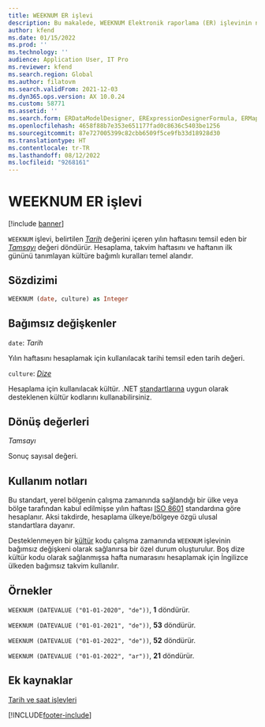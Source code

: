 ```yaml
---
title: WEEKNUM ER işlevi
description: Bu makalede, WEEKNUM Elektronik raporlama (ER) işlevinin nasıl kullanıldığı hakkında bilgi sağlanmaktadır.
author: kfend
ms.date: 01/15/2022
ms.prod: ''
ms.technology: ''
audience: Application User, IT Pro
ms.reviewer: kfend
ms.search.region: Global
ms.author: filatovm
ms.search.validFrom: 2021-12-03
ms.dyn365.ops.version: AX 10.0.24
ms.custom: 58771
ms.assetid: ''
ms.search.form: ERDataModelDesigner, ERExpressionDesignerFormula, ERMappedFormatDesigner, ERModelMappingDesigner
ms.openlocfilehash: 4658f88b7e353e651177fad0c8636c5403be1256
ms.sourcegitcommit: 87e727005399c82cbb6509f5ce9fb33d18928d30
ms.translationtype: HT
ms.contentlocale: tr-TR
ms.lasthandoff: 08/12/2022
ms.locfileid: "9268161"
---
```

# <a name="weeknum-er-function"></a>WEEKNUM ER işlevi

[!include [banner](../includes/banner.md)]

`WEEKNUM` işlevi, belirtilen *[Tarih](er-formula-supported-data-types-primitive.md#date)* değerini içeren yılın haftasını temsil eden bir *[Tamsayı](er-formula-supported-data-types-primitive.md#integer)* değeri döndürür. Hesaplama, takvim haftasını ve haftanın ilk gününü tanımlayan kültüre bağımlı kuralları temel alandır.

## <a name="syntax"></a>Sözdizimi

```vb
WEEKNUM (date, culture) as Integer
```

## <a name=""></a><a name="arguments">Bağımsız değişkenler</a>

`date`: *Tarih*

Yılın haftasını hesaplamak için kullanılacak tarihi temsil eden tarih değeri.

`culture`: *[Dize](er-formula-supported-data-types-primitive.md#string)*

Hesaplama için kullanılacak kültür. .NET [standartlarına](/dotnet/api/system.globalization.cultureinfo.getcultures?view=net-5.0) uygun olarak desteklenen kültür kodlarını kullanabilirsiniz.

## <a name="return-values"></a>Dönüş değerleri

*Tamsayı*

Sonuç sayısal değeri.

## <a name="usage-notes"></a>Kullanım notları

Bu standart, yerel bölgenin çalışma zamanında sağlandığı bir ülke veya bölge tarafından kabul edilmişse yılın haftası [ISO 8601](https://www.iso.org/iso-8601-date-and-time-format.html) standardına göre hesaplanır. Aksi takdirde, hesaplama ülkeye/bölgeye özgü ulusal standartlara dayanır.

Desteklenmeyen bir [kültür](#arguments) kodu çalışma zamanında `WEEKNUM` işlevinin bağımsız değişkeni olarak sağlanırsa bir özel durum oluşturulur. Boş dize kültür kodu olarak sağlanmışsa hafta numarasını hesaplamak için İngilizce ülkeden bağımsız takvim kullanılır.

## <a name="examples"></a>Örnekler

`WEEKNUM (DATEVALUE ("01-01-2020", "de"))`, **1** döndürür.

`WEEKNUM (DATEVALUE ("01-01-2021", "de"))`, **53** döndürür.

`WEEKNUM (DATEVALUE ("01-01-2022", "de"))`, **52** döndürür.

`WEEKNUM (DATEVALUE ("01-01-2022", "ar"))`, **21** döndürür.

## <a name="additional-resources"></a>Ek kaynaklar

[Tarih ve saat işlevleri](er-functions-category-datetime.md)

[!INCLUDE[footer-include](../../../includes/footer-banner.md)]

